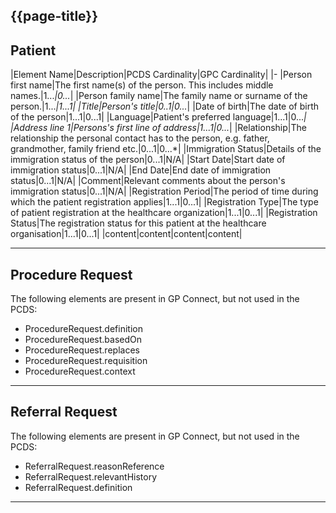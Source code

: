 ## {{page-title}}

## Patient
|Element Name|Description|PCDS Cardinality|GPC Cardinality|
|-
|Person first name|The first name(s) of the person. This includes middle names.|1...*|0...*|
|Person family name|The family name or surname of the person.|1...*|1...1|
|Title|Person's title|0..1|0...*|
|Date of birth|The date of birth of the person|1...1|0...1|
|Language|Patient's preferred language|1...1|0...*|
|Address line 1|Persons's first line of address|1...1|0...*|
|Relationship|The relationship the personal contact has to the person, e.g. father, grandmother, family friend etc.|0...1|0...*|
|Immigration Status|Details of the immigration status of the person|0...1|N/A|
|Start Date|Start date of immigration status|0...1|N/A|
|End Date|End date of immigration status|0...1|N/A|
|Comment|Relevant comments about the person's immigration status|0...1|N/A|
|Registration Period|The period of time during which the patient registration applies|1...1|0...1|
|Registration Type|The type of patient registration at the healthcare organization|1...1|0...1|
|Registration Status|The registration status for this patient at the healthcare organisation|1...1|0...1|
|content|content|content|content|

***

## Procedure Request

The following elements are present in GP Connect, but not used in the PCDS: 

- ProcedureRequest.definition
- ProcedureRequest.basedOn
- ProcedureRequest.replaces
- ProcedureRequest.requisition
- ProcedureRequest.context	

***

## Referral Request
The following elements are present in GP Connect, but not used in the PCDS:

- ReferralRequest.reasonReference
- ReferralRequest.relevantHistory
- ReferralRequest.definition

***